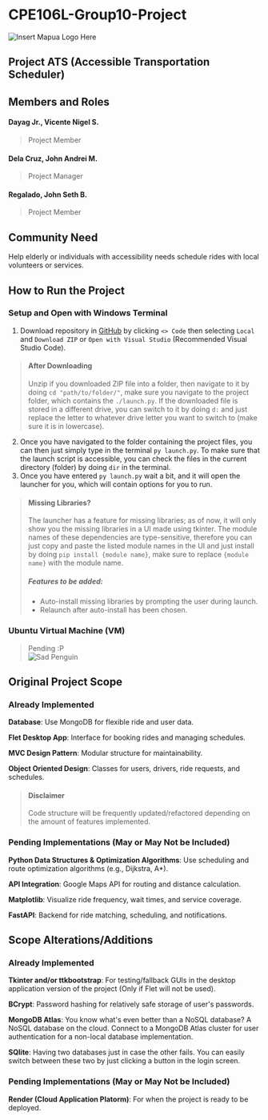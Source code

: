 # CPE106L-Group10-Project

![Insert Mapua Logo Here](https://malaya.com.ph/wp-content/uploads/2024/11/Mapua.png)

## Project ATS (Accessible Transportation Scheduler)

## Members and Roles

#### Dayag Jr., Vicente Nigel S.

> Project Member

#### Dela Cruz, John Andrei M.

> Project Manager

#### Regalado, John Seth B.

> Project Member

## Community Need

Help elderly or individuals with accessibility needs schedule rides with local volunteers or services.

## How to Run the Project

### Setup and Open with Windows Terminal

1. Download repository in [GitHub](https://github.com/Meta-Dusk/CPE106L-Group10-Project) by clicking `<> Code` then selecting `Local` and `Download ZIP` or `Open with Visual Studio` (Recommended Visual Studio Code).
> #### After Downloading
> Unzip if you downloaded ZIP file into a folder, then navigate to it by doing `cd "path/to/folder/"`, make sure you navigate to the project folder, which contains the `./launch.py`.
> If the downloaded file is stored in a different drive, you can switch to it by doing `d:` and just replace the letter to whatever drive letter you want to switch to (make sure it is in lowercase).
2. Once you have navigated to the folder containing the project files, you can then just simply type in the terminal `py launch.py`. To make sure that the launch script is accessible, you can check the files in the current directory (folder) by doing `dir` in the terminal.
3. Once you have entered `py launch.py` wait a bit, and it will open the launcher for you, which will contain options for you to run.
> #### Missing Libraries?
> The launcher has a feature for missing libraries; as of now, it will only show you the missing libraries in a UI made using tkinter. The module names of these dependencies are type-sensitive, therefore you can just copy and paste the listed module names in the UI and just install by doing `pip install {module name}`, make sure to replace `{module name}` with the module name.
> ##### Features to be added:
> - Auto-install missing libraries by prompting the user during launch.
> - Relaunch after auto-install has been chosen.

### Ubuntu Virtual Machine (VM)

> Pending :P <br>
> ![Sad Penguin](https://openclipart.org/image/800px/178504)

## Original Project Scope

### Already Implemented

**Database**: Use MongoDB for flexible ride and user data.

**Flet Desktop App**: Interface for booking rides and managing schedules.

**MVC Design Pattern**: Modular structure for maintainability.

**Object Oriented Design**: Classes for users, drivers, ride requests, and schedules.

> #### Disclaimer
> Code structure will be frequently updated/refactored depending on the amount of features implemented.

### Pending Implementations (May or May Not be Included)

**Python Data Structures & Optimization Algorithms**: Use scheduling and route optimization algorithms (e.g., Dijkstra, A*).

**API Integration**: Google Maps API for routing and distance calculation.

**Matplotlib**: Visualize ride frequency, wait times, and service coverage.

**FastAPI**: Backend for ride matching, scheduling, and notifications.

## Scope Alterations/Additions

### Already Implemented

**Tkinter and/or ttkbootstrap**: For testing/fallback GUIs in the desktop application version of the project (Only if Flet will not be used).

**BCrypt**: Password hashing for relatively safe storage of user's passwords.

**MongoDB Atlas**: You know what's even better than a NoSQL database? A NoSQL database on the cloud. Connect to a MongoDB Atlas cluster for user authentication for a non-local database implementation.

**SQlite**: Having two databases just in case the other fails. You can easily switch between these two by just clicking a button in the login screen.

### Pending Implementations (May or May Not be Included)

**Render (Cloud Application Platorm)**: For when the project is ready to be deployed.
